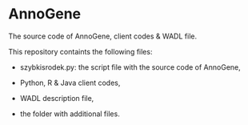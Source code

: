 AnnoGene
========

The source code of AnnoGene, client codes & WADL file.


This repository containts the following files:

- szybkisrodek.py: the script file with the source code of AnnoGene,

- Python, R & Java client codes,

- WADL description file,

- the folder with additional files.

